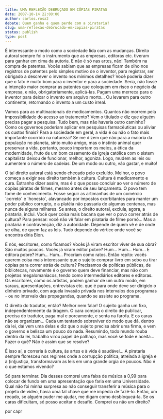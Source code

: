 ```yaml
---
title: UMA REFLEXÃO DEBRUÇADO EM CÓPIAS PIRATAS
date: 2007-10-14 22:00:00
author: carlos.rosa2
debate: Quem ganha e quem perde com a pirataria?
slug: uma-reflexao-debrucado-em-copias-piratas
status: publish 
type: post
---
```


É interessante o modo como a sociedade lida com as mudanças. Direito autoral sempre foi o instrumento que as empresas, editoras etc. tiveram para ganhar em cima da autoria. E não é só nas artes, não! Também na compra de patentes. Vocês sabiam que as empresas ficam de olho nos registros de patentes pelo simples motivo de o inventor, para registrar, ser obrigado a descrever o invento nos mínimos detalhes? Você poderia dizer que o fato é muito bom para o inventor e para a sociedade. Seria, não fosse a intenção maior comprar as patentes que coloquem em risco o negócio da empresa, e não, obrigatoriamente, aplicá-las. Pagam uma merreca para o inventor para deixar o invento em arquivo morto... Ou levarem para outro continente, retornando o invento a um custo irreal.  

Vamos para as multinacionais de medicamentos. Quantos não morrem pela impossibilidade do acesso ao tratamento? Vem o titulado e diz que alguém precisa pagar a pesquisa. Tudo bem, mas não haveria outro caminho? Como os governos poderiam aplicar em pesquisas farmacêuticas ou aliviar os custos finais? Para a sociedade em geral, a vida é ou não o fato mais importante ocorrido na natureza? Se me dizem que não para a maioria da população no planeta, sinto muito amigo, mas o instinto animal quer preservar a vida, portanto, pouco importam os meios, a ética da modernidade, fruto de um bom casamento da igreja católica com o sistem capitalista deixou de funcionar, melhor, agoniza. Logo, mudem as leis ou aumentem o número de cadeias. De um modo ou outro, vão gastar, e muito!  

O tal direito autoral está sendo checado pelo excluído. Melhor, o povo começa a exigir seu direito também à cultura. Cultura é medicamento e cura. Estranho dizer assim, mas é o que posso concluir ao ver o número de cópias piratas de filmes, mesmo antes de seu lançamento. O povo tem fome de conhecimento. Fosse seguir as artimanhas de um comércio ´correto´ e ´honesto´, alavancado por impostos exorbitantes para manter um poder público corrupto, e a platéia não passaria de algumas centenas, mas nunca de alguns milhares. Se antes, o direito autoral, excluía, agora, a pirataria, inclui. Você quer coisa mais bacana que ver o povo correr atrás de cultura? Para pensar: você não vê falar em pirataria de filme pornô... Mas a pirataria é contravenção, diz a autoridade. Depende de quem vê e de onde se olha, de quem faz as leis. Tudo depende do vértice onde você se encontra diria Bion.   

E nós, escritores, como ficamos? Vocês já viram escritor viver de sua obra? São muitos poucos. Vocês já viram editor pobre? Hum... Hum... Hum... E editora pobre? Hum... Hum... Procriam como ratos. Então repito: vocês querem coisa mais interessante que o sujeito comprar livro em sebo ou tirar cópias para correr atrás de cultura? Precisamos de políticas públicas, de bibliotecas, novamente é o governo quem deve financiar, mas não com projetos megalomaníacos, tendo como intermediários editores e editoras. Os escritores, como os artistas, podem ganhar de um outro modo, em saraus, apresentações, entrevistas etc. que é para onde deve ser dirigido o dinheiro privado, com aquela invasão privada nos intervalos dos programas - ou no intervalo das propagandas, quando se assiste ao programa.  

O direito do tradutor, então? Melhor nem falar! O sujeito ganha um fixo, independentemente da tiragem. O cara compra o direito de publicar, precisa do tradutor, paga mal e porcamente, e senta na farofa. E os caras não se organizam... Cada um tentando sobreviver do modo que dá, dentro da lei, daí vem uma delas e diz que o sujeito precisa abrir uma firma, e vem o governo e belisca um pouco do nada. Resumindo, todo mundo rouba dentro da lei, trabalho virou papel de palhaço, mas você se fode e aceita... Fazer o quê? Não é assim que se resolve?  

É isso aí, a correria à cultura, às artes e à vida é saudável... A pirataria sempre floresceu nos regimes onde a corrupção política, atrelada à igreja e à (in)justiça, transformavam as leis em uma grande orgia de poucos. Não é o que estamos vivendo?  

Só para terminar. Dia desses comprei uma faixa de música a 0,99 para colocar de fundo em uma apresentação que faria em uma Universidade. Qual não foi minha surpresa ao não conseguir transferir a música para o projeto de vídeo, havia uma tal chave que me impedia de fazê-lo. Então, um recado, se alguém puder me ajudar, me digam como desbloqueá-la. Se os caras dificultam, só posso aceitar o desafio. Comprei ou não um direito?  

por capr

